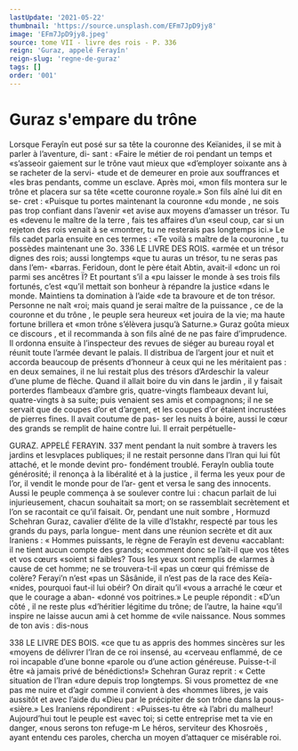 ```yaml
---
lastUpdate: '2021-05-22'
thumbnail: 'https://source.unsplash.com/EFm7JpD9jy8'
image: 'EFm7JpD9jy8.jpeg'
source: tome VII - livre des rois - P. 336
reign: 'Guraz, appelé Ferayîn'
reign-slug: 'regne-de-guraz'
tags: []
order: '001'
---
```


# Guraz s'empare du trône

Lorsque Ferayîn eut posé sur sa tête la couronne
des Keïanides, il se mit à parler à l’aventure, di-
sant : «Faire le métier de roi pendant un temps et «s’asseoir gaiement sur le trône vaut mieux que «d’employer soixante ans à se racheter de la servi- «tude et de demeurer en proie aux souffrances et «les bras pendants, comme un esclave. Après moi,
«mon fils montera sur le trône et placera sur sa tête
«cette couronne royale.» Son fils aîné lui dit en se-
cret : «Puisque tu portes maintenant la couronne «du monde , ne sois pas trop confiant dans l’avenir
«et avise aux moyens d’amasser un trésor. Tu es «devenu le maître de la terre , fais tes affaires d’un «seul coup, car si un rejeton des rois venait à se «montrer, tu ne resterais pas longtemps ici.» Le fils cadet parla ensuite en ces termes : «Te voilà
s maître de la couronne , tu possèdes maintenant une 3o.
336 LE LIVRE DES ROIS.
«armée et un trésor dignes des rois; aussi longtemps
«que tu auras un trésor, tu ne seras pas dans l’em-
«barras. Feridoun, dont le père était Abtin, avait-il
«donc un roi parmi ses ancêtres Ï? Et pourtant s’il a
«pu laisser le monde à ses trois fils fortunés, c’est
«qu’il mettait son bonheur à répandre la justice
«dans le monde. Maintiens ta domination à l’aide
«de ta bravoure et de ton trésor. Personne ne naît
«roi; mais quand je serai maître de la puissance ,
ce de la couronne et du trône , le peuple sera heureux
«et jouira de la vie; ma haute fortune brillera et «mon trône s’élèvera jusqu’à Saturne.» Guraz goûta
mieux ce discours , et il recommanda à son fils aîné de ne pas faire d’imprudence. Il ordonna ensuite à l’inspecteur des revues de siéger au bureau royal et réunit toute l’armée devant le palais. Il distribua
de l’argent jour et nuit et accorda beaucoup de présents d’honneur à ceux qui ne les méritaient
pas : en deux semaines, il ne lui restait plus des trésors d’Ardeschir la valeur d’une plume de flèche.
Quand il allait boire du vin dans le jardin , il y faisait porterdes flambeaux d’ambre gris, quatre-vingts flambeaux devant lui, quatre-vingts à sa suite; puis venaient ses amis et compagnons; il ne se servait que de coupes d’or et d’argent, et les coupes d’or étaient
incrustées de pierres fines. Il avait coutume de pas- ser les nuits à boire, aussi le cœur des grands se remplit de haine contre lui. Il errait perpétuelle-

GURAZ. APPELÉ FERAYIN. 337 ment pendant la nuit sombre à travers les jardins et lesvplaces publiques; il ne restait personne dans l’lran qui lui fût attaché, et le monde devint pro- fondément troublé. Ferayln oublia toute générosité;
il renonça à la libéralité et à la justice , il ferma les
yeux pour de l’or, il vendit le monde pour de l’ar-
gent et versa le sang des innocents. Aussi le peuple commença à se soulever contre lui : chacun parlait
de lui injurieusement, chacun souhaitait sa mort; on se rassemblait secrètement et l’on se racontait ce
qu’il faisait. Or, pendant une nuit sombre , Hormuzd
Schehran Guraz, cavalier d’élite de la ville d’Istakhr,
respecté par tous les grands du pays, parla longue-
ment dans une réunion secrète et dit aux Iraniens :
« Hommes puissants, le règne de Ferayîn est devenu
«accablant: il ne tient aucun compte des grands; «comment donc se l’ait-il que vos têtes et vos cœurs
«soient si faibles? Tous les yeux sont remplis de «larmes à cause de cet homme; ne se trouvera-t-il «pas un cœur qui frémisse de colère? Ferayi’n n’est
«pas un Sâsânide, il n’est pas de la race des Keïa-
«nides, pourquoi faut-il lui obéir? On dirait qu’il «vous a arraché le cœur et que le courage a aban- «donné vos poitrines.»
Le peuple répondit : «D’un côté , il ne reste plus «d’héritier légitime du trône; de l’autre, la haine
«qu’il inspire ne laisse aucun ami à cet homme de «vile naissance. Nous sommes de ton avis : dis-nous

338 LE LIVRE DES BOIS.
«ce que tu as appris des hommes sincères sur les «moyens de délivrer l’lran de ce roi insensé, au «cerveau enflammé, de ce roi incapable d’une bonne «parole ou d’une action généreuse. Puisse-t-il être
«à jamais privé de bénédictions!»
Schehran Guraz reprit : « Cette situation de l’Iran «dure depuis trop longtemps. Si vous promettez de «ne pas me nuire et d’agir comme il convient à des «hommes libres, je vais aussitôt et avec l’aide du «Dieu par le précipiter de son trône dans la pous- «sière.» Les Iraniens répondirent : «Puisses-tu être
«à l’abri du malheur! Aujourd’hui tout le peuple est
«avec toi; si cette entreprise met ta vie en danger,
«nous serons ton refuge-m Le héros, serviteur des
Khosroës , ayant entendu ces paroles, chercha un moyen d’attaquer ce misérable roi.
